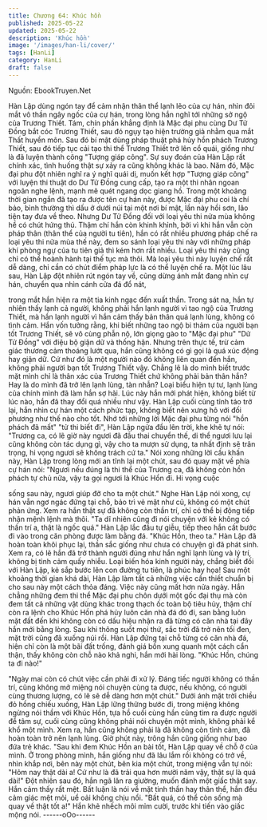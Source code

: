 ```yaml
---
title: Chương 64: Khúc hồn
published: 2025-05-22
updated: 2025-05-22
description: 'Khúc hồn'
image: '/images/han-li/cover/'
tags: [HanLi]
category: HanLi
draft: false
---
```


Nguồn: EbookTruyen.Net

Hàn Lập dùng ngón tay để cảm nhận thân thể lạnh lẽo của cự
hán, nhìn đôi mắt vô thần ngây ngốc của cự hán, trong lòng hắn
nghĩ tới những sở ngộ của Trương Thiết.
Tám, chín phần khẳng định là Mặc đại phu cùng Dư Tử Đồng bắt
cóc Trương Thiết, sau đó ngụy tạo hiện trường giả nhằm qua mắt
Thất huyền môn. Sau đó bí mật dùng pháp thuật phá hủy hồn
phách Trương Thiết, sau đó tiếp tục cải tạo thi thể Trương Thiết
trở lên cổ quái, giống như là đã luyện thành công "Tượng giáp
công".
Sự suy đoán của Hàn Lập rất chính xác, tình huống thật sự xảy ra
cũng không khác là bao.
Năm đó, Mặc đại phu đột nhiên nghĩ ra ý nghĩ quái dị, muốn kết
hợp "Tượng giáp công" với luyện thi thuật do Dư Tử Đồng cung
cấp, tạo ra một thi nhân ngoan ngoãn nghe lệnh, mạnh mẽ quét
ngang dọc giang hồ. Trong một khoảng thời gian ngắn đã tạo ra
được tên cự hán này, được Mặc đại phu coi là chí bảo, bình
thường thì dấu ở dưới núi tại một nơi bí mật, lần này hồi sơn, lão
tiện tay đưa về theo.
Nhưng Dư Tử Đồng đối với loại yêu thi nửa mùa không hề có
chút hứng thú. Thậm chí hắn còn khinh khỉnh, bởi vì khi hắn vẫn
còn pháp thân (thân thể của người tu tiên), hắn có rất nhiều
phương pháp chế ra loại yêu thi nửa mùa thế này, đem so sánh
loại yêu thi này với những pháp khí phòng ngự của tu tiên giả thì
kém hơn rất nhiều. Loại yêu thi này cũng chỉ có thể hoành hành
tại thế tục mà thôi. Mà loại yêu thi này luyện chế rất dễ dàng, chỉ
cần có chút điểm pháp lực là có thể luyện chế ra.
Một lúc lâu sau, Hàn Lập đột nhiên rút ngón tay về, cũng dừng
ánh mắt đang nhìn cự hán, chuyển qua nhìn cánh cửa đá đổ nát,

trong mắt hắn hiện ra một tia kinh ngạc đến xuất thần.
Trong sát na, hắn tự nhiên thấy lạnh cả người, không phải hắn
lạnh người vì tao ngộ của Trương Thiết, mà hắn lạnh người vì
hắn cảm thấy bản thân quá lạnh lùng, không có tình cảm.
Hắn vốn tưởng rằng, khi biết những tao ngộ bi thảm của người
bạn tốt Trương Thiết, sẽ vô cùng phẫn nộ, lớn giọng gào to "Mặc
đại phu" "Dử Tử Đồng" với điệu bộ giận dữ và thống hận.
Nhưng trên thực tế, trừ cảm giác thương cảm thoáng lướt qua,
hắn cũng không có gì gọi là quá xúc động hay giận dữ. Cứ như
đó là một người nào đó không liên quan đến hắn, không phải
người bạn tốt Trương Thiết vậy.
Chẳng lẽ là do mình biết trước mặt mình chỉ là thân xác của
Trương Thiết chứ không phải bản thân hắn? Hay là do mình đã
trở lên lạnh lùng, tàn nhẫn?
Loại biểu hiện tự tư, lạnh lùng của chính mình đã làm hắn sợ hãi.
Lúc này hắn mới phát hiện, không biết từ lúc nào, hắn đã thay đổi
quá nhiều như vậy.
Hàn Lập cuối cùng tỉnh táo trở lại, hắn nhìn cự hán một cách
phức tạp, không biết nên xưng hô với đối phương như thế nào
cho tốt.
Nhớ tới những lời Mặc đại phu từng nói "hồn phách đã mất" "tử
thi biết đi", Hàn Lập ngửa đầu lên trời, khe khẽ tự nói:
"Trương ca, có lẽ giờ này ngươi đã đầu thai chuyển thế, di thể
ngươi lưu lại cũng không còn tác dụng gì, vậy cho ta mượn sử
dụng, ta nhất định sẽ trân trọng, hi vọng ngươi sẽ không trách cứ
ta."
Nói xong những lời cầu khấn này, Hàn Lập trong lòng mới an tĩnh
lại một chút, sau đó quay mặt về phía cự hán nói:
"Ngươi nếu đúng là thi thể của Trương ca, đã không còn hồn
phách tự chủ nữa, vậy ta gọi ngươi là Khúc Hồn đi. Hi vọng cuộc

sống sau này, ngươi giúp đỡ cho ta một chút."
Nghe Hàn Lập nói xong, cự hán vẫn ngơ ngác đứng tại chỗ, bảo
trì vẻ mặt như cũ, không có một chút phản ứng. Xem ra hắn thật
sự đã không còn thần trí, chỉ có thể bị động tiếp nhận mệnh lệnh
mà thôi.
"Ta dĩ nhiên cũng đi nói chuyện với kẻ không có thần trí a, thật là
ngốc quá." Hàn Lập lắc đầu tự giễu, tiếp theo hắn cất bước đi vào
trong căn phòng được làm bằng đá.
"Khúc Hồn, theo ta."
Hàn Lập đã hoàn toàn khôi phục lại, thần sắc giống như chưa có
chuyện gì đã phát sinh. Xem ra, có lẽ hắn đã trở thành người
đúng như hắn nghĩ lạnh lùng và lý trí, không bị tình cảm quấy
nhiễu.
Loại biến hóa kinh người này, chẳng biết đối với Hàn Lập, kẻ sắp
bước lên con đường tu tiên, là phúc hay họa!
Sau một khoảng thời gian khá dài, Hàn Lập làm tất cả những việc
cần thiết chuẩn bị cho sau này một cách thỏa đáng. Việc này
cũng mất hơn nửa ngày.
Hắn chẳng những đem thi thể Mặc đại phu chôn dưới một gốc đại
thụ mà còn đem tất cả những vật dùng khác trong thạch ốc toàn
bộ tiêu hủy, thậm chí còn ra lệnh cho Khúc Hồn phá hủy luôn căn
nhà đá đó đi, san bằng luôn mặt đất đến khi không còn có dấu
hiệu nhận ra đã từng có căn nhà tại đây hắn mới bằng lòng.
Sau khi thông suốt mọi thứ, sắc trời đã trở nên tối đen, mặt trời
cũng đã xuống núi rồi.
Hàn Lập đứng tại chỗ từng có căn nhà đá, hiện chỉ còn là một bãi
đất trống, đánh giá bốn xung quanh một cách cẩn thận, thấy
không còn chỗ nào khả nghi, hắn mới hài lòng.
"Khúc Hồn, chúng ta đi nào!"

"Ngày mai còn có chút việc cần phải đi xử lý. Đáng tiếc người
không có thần trí, cũng không mở miệng nói chuyện cùng ta
được, nếu không, có người cùng thương lượng, có lẽ sẽ dễ dàng
hơn một chút."
Dưới ánh mặt trời chiều đỏ hồng chiếu xuống, Hàn Lập lững
thững bước đi, trong miệng không ngừng nói thầm với Khúc Hồn,
tựa hồ cuối cùng hắn cũng tìm ra được người để tâm sự, cuối
cùng cũng không phải nói chuyện một mình, không phải kể khổ
một mình. Xem ra, hắn cũng không phải là đã không còn tình
cảm, đã hoàn toàn trở nên lạnh lùng. Giờ phút này, trông hắn
cũng giống như bao đứa trẻ khác.
"Sau khi đem Khúc Hồn an bài tốt, Hàn Lập quay về chỗ ở của
mình. Ở trong phòng mình, hắn giống như đã lâu lắm rồi không có
trở về, nhìn khắp nơi, bên này một chút, bên kia một chút, trong
miệng vẫn tự nói:
"Hôm nay thật dài a! Cứ như là đã trải qua hơn mười năm vậy,
thật sự là quá dài!"
Đột nhiên sau đó, hắn ngã lăn ra giường, muốn đánh một giấc
thật say.
Hắn cảm thấy rất mệt. Bất luận là nói về mặt tinh thần hay thân
thể, hắn đều cảm giác mệt mỏi, uể oải không chịu nổi.
"Bất quá, có thể còn sống mà quay về thật tốt a!" Hắn khẽ nhếch
môi mỉm cười, trước khi tiến vào giấc mộng nói.
------oOo------

